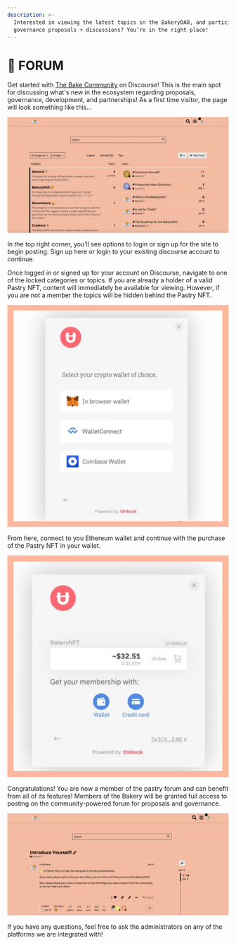 ```yaml
---
description: >-
  Interested in viewing the latest topics in the BakeryDAO, and participating in
  governance proposals + discussions? You’re in the right place!
---
```


# 🥐 FORUM

Get started with [The Bake Community](https://bake.community) on Discourse! This is the main spot for discussing what's new in the ecosystem regarding proposals, governance, development, and partnerships! As a first time visitor, the page will look something like this...

![Bakery Forum](<../../.gitbook/assets/image (6) (1) (1).png>)

In the top right corner, you’ll see options to login or sign up for the site to begin posting. Sign up here or login to your existing discourse account to continue.

Once logged in or signed up for your account on Discourse, navigate to one of the locked categories or topics. If you are already a holder of a valid Pastry NFT, content will immediately be available for viewing. However, if you are not a member the topics will be hidden behind the Pastry NFT.

![Connect Wallet Page](<../../.gitbook/assets/image (10) (1) (1).png>)

From here, connect to you Ethereum wallet and continue with the purchase of the Pastry NFT in your wallet.

![Bakery Checkout](<../../.gitbook/assets/image (7) (1) (1).png>)

Congratulations! You are now a member of the pastry forum and can benefit from all of its features! Members of the Bakery will be granted full access to posting on the community-powered forum for proposals and governance.

![Bakery Membership Verified](<../../.gitbook/assets/image (5) (1) (1) (1).png>)

If you have any questions, feel free to ask the administrators on any of the platforms we are integrated with!
